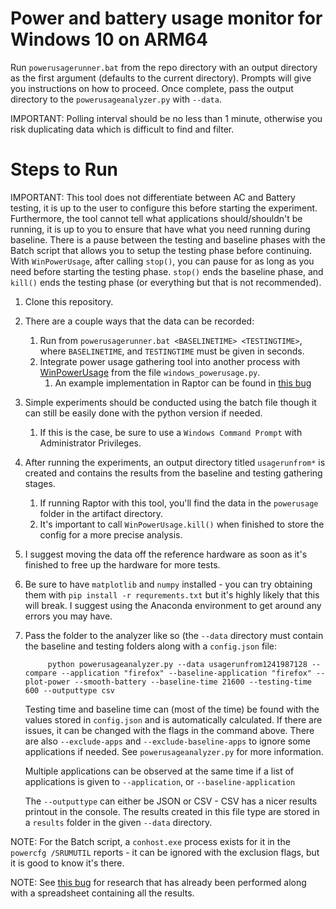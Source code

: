 # Power and battery usage monitor for Windows 10 on ARM64

Run `powerusagerunner.bat` from the repo directory with an output directory as the first argument (defaults to the current directory). Prompts will give you instructions on how to proceed. Once complete, pass the output directory to the `powerusageanalyzer.py` with `--data`. 

IMPORTANT: Polling interval should be no less than 1 minute, otherwise you risk duplicating data which is difficult to find and filter.

# Steps to Run

IMPORTANT: This tool does not differentiate between AC and Battery testing, it is up to the user to configure this before starting the experiment. Furthermore, the tool cannot tell what applications should/shouldn't be running, it is up to you to ensure that have what you need running during baseline. There is a pause between the testing and baseline phases with the Batch script that allows you to setup the testing phase before continuing. With `WinPowerUsage`, after calling `stop()`, you can pause for as long as you need before starting the testing phase. `stop()` ends the baseline phase, and `kill()` ends the testing phase (or everything but that is not recommended).

1. Clone this repository.
1. There are a couple ways that the data can be recorded:
	1. Run from `powerusagerunner.bat <BASELINETIME> <TESTINGTIME>`, where `BASELINETIME`, and `TESTINGTIME` must be given in seconds.
	1. Integrate power usage gathering tool into another process with [WinPowerUsage](https://github.com/gmierz/powerusage-windows-arm64/blob/master/windows_powerusage.py#L64-L135) from the file `windows_powerusage.py`.
		1. An example implementation in Raptor can be found in [this bug](https://bugzilla.mozilla.org/show_bug.cgi?id=1525804)
1. Simple experiments should be conducted using the batch file though it can still be easily done with the python version if needed.
	1. If this is the case, be sure to use a `Windows Command Prompt` with Administrator Privileges.
1. After running the experiments, an output directory titled `usagerunfrom*` is created and contains the results from the baseline and testing gathering stages.
	1. If running Raptor with this tool, you'll find the data in the `powerusage` folder in the artifact directory.
	1. It's important to call `WinPowerUsage.kill()` when finished to store the config for a more precise analysis.
1. I suggest moving the data off the reference hardware as soon as it's finished to free up the hardware for more tests.
1. Be sure to have `matplotlib` and `numpy` installed - you can try obtaining them with `pip install -r requrements.txt` but it's highly likely that this will break. I suggest using the Anaconda environment to get around any errors you may have.
1. Pass the folder to the analyzer like so (the `--data` directory must contain the baseline and testing folders along with a `config.json` file:
   ```
   		python powerusageanalyzer.py --data usagerunfrom1241987128 --compare --application "firefox" --baseline-application "firefox" --plot-power --smooth-battery --baseline-time 21600 --testing-time 600 --outputtype csv
   ```
   Testing time and baseline time can (most of the time) be found with the values stored in `config.json` and is automatically calculated. If there are issues, it can be changed with the flags in the command above. There are also `--exclude-apps` and `--exclude-baseline-apps` to ignore some applications if needed. See `powerusageanalyzer.py` for more information.

   Multiple applications can be observed at the same time if a list of applications is given to `--application`, or `--baseline-application`

   The `--outputtype` can either be JSON or CSV - CSV has a nicer results printout in the console. The results created in this file type are stored in a `results` folder in the given `--data` directory.

NOTE: For the Batch script, a `conhost.exe` process exists for it in the `powercfg /SRUMUTIL` reports - it can be ignored with the exclusion flags, but it is good to know it's there.

NOTE: See [this bug](https://bugzilla.mozilla.org/show_bug.cgi?id=1522175#c3) for research that has already been performed along with a spreadsheet containing all the results.